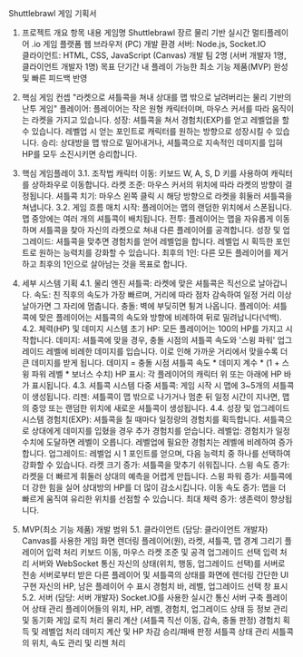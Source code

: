 Shuttlebrawl 게임 기획서
1. 프로젝트 개요
항목
내용
게임명
Shuttlebrawl
장르
물리 기반 실시간 멀티플레이어 .io 게임
플랫폼
웹 브라우저 (PC)
개발 환경
서버: Node.js, Socket.IO<br>클라이언트: HTML, CSS, JavaScript (Canvas)
개발 팀
2명 (서버 개발자 1명, 클라이언트 개발자 1명)
목표
단기간 내 플레이 가능한 최소 기능 제품(MVP) 완성 및 빠른 피드백 반영

2. 핵심 게임 컨셉
"라켓으로 셔틀콕을 쳐내 상대를 맵 밖으로 날려버리는 물리 기반의 난투 게임"
플레이어: 플레이어는 작은 원형 캐릭터이며, 마우스 커서를 따라 움직이는 라켓을 가지고 있습니다.
성장: 셔틀콕을 쳐서 경험치(EXP)를 얻고 레벨업을 할 수 있습니다. 레벨업 시 얻는 포인트로 캐릭터를 원하는 방향으로 성장시킬 수 있습니다.
승리: 상대방을 맵 밖으로 밀어내거나, 셔틀콕으로 지속적인 데미지를 입혀 HP를 모두 소진시키면 승리합니다.
3. 핵심 게임플레이
3.1. 조작법
캐릭터 이동: 키보드 W, A, S, D 키를 사용하여 캐릭터를 상하좌우로 이동합니다.
라켓 조준: 마우스 커서의 위치에 따라 라켓의 방향이 결정됩니다.
셔틀콕 치기: 마우스 왼쪽 클릭 시 해당 방향으로 라켓을 휘둘러 셔틀콕을 쳐냅니다.
3.2. 게임 흐름
매치 시작: 플레이어는 맵의 랜덤한 위치에서 스폰됩니다. 맵 중앙에는 여러 개의 셔틀콕이 배치됩니다.
전투: 플레이어는 맵을 자유롭게 이동하며 셔틀콕을 찾아 자신의 라켓으로 쳐내 다른 플레이어를 공격합니다.
성장 및 업그레이드: 셔틀콕을 맞추면 경험치를 얻어 레벨업을 합니다. 레벨업 시 획득한 포인트로 원하는 능력치를 강화할 수 있습니다.
최후의 1인: 다른 모든 플레이어를 제거하고 최후의 1인으로 살아남는 것을 목표로 합니다.
4. 세부 시스템 기획
4.1. 물리 엔진
셔틀콕: 라켓에 맞은 셔틀콕은 직선으로 날아갑니다.
속도: 친 직후의 속도가 가장 빠르며, 거리에 따라 점차 감속하여 일정 거리 이상 날아가면 그 자리에 멈춥니다.
충돌: 벽에 부딪히면 튕겨 나옵니다.
플레이어: 셔틀콕에 맞은 플레이어는 셔틀콕의 속도와 방향에 비례하여 뒤로 밀려납니다(넉백).
4.2. 체력(HP) 및 데미지 시스템
초기 HP: 모든 플레이어는 100의 HP를 가지고 시작합니다.
데미지: 셔틀콕에 맞을 경우, 충돌 시점의 셔틀콕 속도와 '스윙 파워' 업그레이드 레벨에 비례한 데미지를 입습니다. 이로 인해 가까운 거리에서 맞을수록 더 큰 데미지를 받게 됩니다.
데미지 = 충돌 시점 셔틀콕 속도 * 데미지 계수 * (1 + 스윙 파워 레벨 * 보너스 수치)
HP 표시: 각 플레이어의 캐릭터 위 또는 아래에 HP 바가 표시됩니다.
4.3. 셔틀콕 시스템
다중 셔틀콕: 게임 시작 시 맵에 3~5개의 셔틀콕이 생성됩니다.
리젠: 셔틀콕이 맵 밖으로 나가거나 멈춘 뒤 일정 시간이 지나면, 맵의 중앙 또는 랜덤한 위치에 새로운 셔틀콕이 생성됩니다.
4.4. 성장 및 업그레이드 시스템
경험치(EXP): 셔틀콕을 칠 때마다 일정량의 경험치를 획득합니다. 셔틀콕으로 상대에게 데미지를 입혔을 경우 추가 경험치를 얻습니다.
레벨업: 경험치가 일정 수치에 도달하면 레벨이 오릅니다. 레벨업에 필요한 경험치는 레벨에 비례하여 증가합니다.
업그레이드: 레벨업 시 1 포인트를 얻으며, 다음 능력치 중 하나를 선택하여 강화할 수 있습니다.
라켓 크기 증가: 셔틀콕을 맞추기 쉬워집니다.
스윙 속도 증가: 라켓을 더 빠르게 휘둘러 상대의 예측을 어렵게 만듭니다.
스윙 파워 증가: 셔틀콕에 더 강한 힘을 실어 상대방의 HP를 더 많이 감소시킵니다.
이동 속도 증가: 맵을 더 빠르게 움직여 유리한 위치를 선점할 수 있습니다.
최대 체력 증가: 생존력이 향상됩니다.
5. MVP(최소 기능 제품) 개발 범위
5.1. 클라이언트 (담당: 클라이언트 개발자)
Canvas를 사용한 게임 화면 렌더링
플레이어(원), 라켓, 셔틀콕, 맵 경계 그리기
플레이어 입력 처리
키보드 이동, 마우스 라켓 조준 및 공격
업그레이드 선택 입력 처리
서버와 WebSocket 통신
자신의 상태(위치, 행동, 업그레이드 선택)를 서버로 전송
서버로부터 받은 다른 플레이어 및 셔틀콕의 상태를 화면에 렌더링
간단한 UI 구현
자신의 HP, 남은 플레이어 수 표시
경험치 바, 레벨, 업그레이드 선택 창 표시
5.2. 서버 (담당: 서버 개발자)
Socket.IO를 사용한 실시간 통신 서버 구축
플레이어 상태 관리
플레이어들의 위치, HP, 레벨, 경험치, 업그레이드 상태 등 정보 관리 및 동기화
게임 로직 처리
물리 계산 (셔틀콕 직선 이동, 감속, 충돌 판정)
경험치 획득 및 레벨업 처리
데미지 계산 및 HP 차감
승리/패배 판정
셔틀콕 상태 관리
셔틀콕의 위치, 속도 관리 및 리젠 처리
